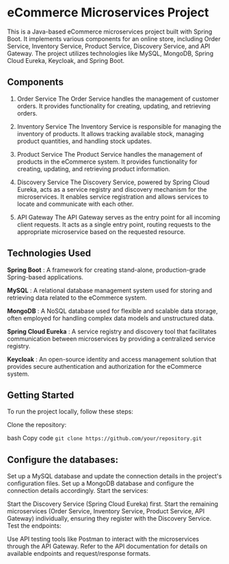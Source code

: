 # **eCommerce Microservices Project**

This is a Java-based eCommerce microservices project built with Spring Boot. It implements various components for an online store, including Order Service, Inventory Service, Product Service, Discovery Service, and API Gateway. The project utilizes technologies like MySQL, MongoDB, Spring Cloud Eureka, Keycloak, and Spring Boot.

## **Components**
1. Order Service
The Order Service handles the management of customer orders. It provides functionality for creating, updating, and retrieving orders.

2. Inventory Service
The Inventory Service is responsible for managing the inventory of products. It allows tracking available stock, managing product quantities, and handling stock updates.

3. Product Service
The Product Service handles the management of products in the eCommerce system. It provides functionality for creating, updating, and retrieving product information.

4. Discovery Service
The Discovery Service, powered by Spring Cloud Eureka, acts as a service registry and discovery mechanism for the microservices. It enables service registration and allows services to locate and communicate with each other.

5. API Gateway
The API Gateway serves as the entry point for all incoming client requests. It acts as a single entry point, routing requests to the appropriate microservice based on the requested resource.

## **Technologies Used**
**Spring Boot** : A framework for creating stand-alone, production-grade Spring-based applications.

**MySQL** : A relational database management system used for storing and retrieving data related to the eCommerce system.

**MongoDB** : A NoSQL database used for flexible and scalable data storage, often employed for handling complex data models and unstructured data.

**Spring Cloud Eureka** : A service registry and discovery tool that facilitates communication between microservices by providing a centralized service registry.

**Keycloak** : An open-source identity and access management solution that provides secure authentication and authorization for the eCommerce system.

## Getting Started
To run the project locally, follow these steps:

Clone the repository:

bash
Copy code
``` git clone https://github.com/your/repository.git ```

## Configure the databases:

Set up a MySQL database and update the connection details in the project's configuration files.
Set up a MongoDB database and configure the connection details accordingly.
Start the services:

Start the Discovery Service (Spring Cloud Eureka) first.
Start the remaining microservices (Order Service, Inventory Service, Product Service, API Gateway) individually, ensuring they register with the Discovery Service.
Test the endpoints:

Use API testing tools like Postman to interact with the microservices through the API Gateway.
Refer to the API documentation for details on available endpoints and request/response formats.

